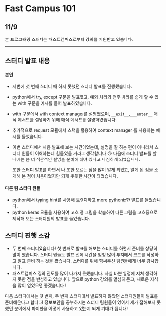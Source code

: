 # Fast Campus 101 

## 11/9

본 프로그래밍 스터디는 패스트캠퍼스로부터 강의를 지원받고 있습니다. 

-------------------------



## 스터디 발표 내용

#### 본인
- 저번에 첫 번째 스터디 때 하지 못했던 스터디 발표를 진행했습니다.
- python에서 try, except 구문을 발표했고, 예외 처리와 전후 처리를 쉽게 할 수 있는 with 구문을 예시를 들어 발표하였습니다.
- with 구문에서 with context manager를 설명했으며, ```__exit__```,```___enter__``` 매직 메서드를 설명하기 위해 매직 메서드를 설명하였습니다.
- 추가적으로 request 모듈에서 스택을 활용하여 context manager 를 사용하는 예시를 들었습니다.
- 이번 스터디에서 처음 발표해 보는 시간이었는데, 설명을 잘 하는 편이 아니라서 스터디 원들이 이해하는데 힘들었을 거라고 생각합니다 :cry: 다음에 스터디 발표를 할 때에는 좀 더 직관적인 설명을 준비해 와야 겠다고 다짐하게 되었습니다.  

  또한 스터디 발표를 하면서 나 또한 모르는 점을 많이 알게 되었고, 알게 된 점을 소개해 본 점이 처음이었지만 되게 뿌듯한 시간이 되었습니다.

#### 다른 팀 스터디 원들

- python에서 typing hint를 사용해 트렌디하고 more pythonic한 발표를 들었습니다.
- python keras 모듈을 사용하여 고흐 풍 그림을 학습하여 다른 그림을 고흐풍으로 제작해 보는 스터디원의 발표를 들었습니다.

## 스터디 진행 소감

- 두 번째 스터디었습니다! 첫 번째로 발표를 해보는 스터디를 하면서 준비를 상당히 많이 했습니다. 스터디 원들도 발표 전에 시간을 엄청 많이 투자해서 코드를 작성하고 발표 준비 하는 것을 봤습니다. 스터디를 위해 힘써주신 팀원들에게 너무 감사합니다.
- 패스트캠퍼스 강의 진도를 많이 나가지 못했습니다. 사실 바쁜 일정에 지쳐 생각하지 못한 점을 반성하고 있습니다. 앞으로 python 강의를 열심히 듣고, 새로운 지식을 많이 얻었으면 좋겠습니다 !



다음 스터디에서는 첫 번째, 두 번째 스터디에서 발표하지 않았던 스터디원들이 발표를 준비해온다고 합니다! 정보보안을 공부하시는 스터디 팀원들이 있어서 제가 접해보지 못했던 분야에서 파이썬을 어떻게 사용하고 있는지 되게 기대가 됩니다 !